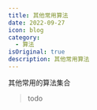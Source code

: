 ```yaml
---
title: 其他常用算法
date: 2022-09-27
icon: blog
category:
  - 算法
isOriginal: true
description: 其他常用算法
---
```


其他常用的算法集合
<!-- more -->

> todo